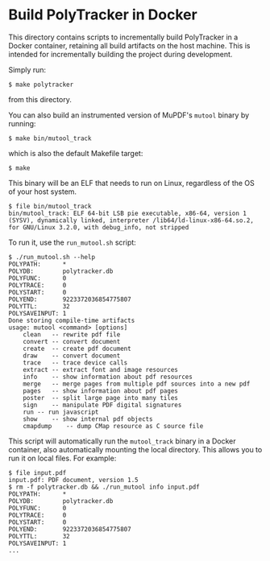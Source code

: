 # Build PolyTracker in Docker

This directory contains scripts to incrementally build PolyTracker in a Docker container, retaining all build artifacts
on the host machine. This is intended for incrementally building the project during development.

Simply run:

```console
$ make polytracker
```

from this directory.

You can also build an instrumented version of MuPDF's `mutool` binary by running:

```console
$ make bin/mutool_track
```
which is also the default Makefile target:
```console
$ make
```

This binary will be an ELF that needs to run on Linux, regardless of the OS of your host system.
```console
$ file bin/mutool_track
bin/mutool_track: ELF 64-bit LSB pie executable, x86-64, version 1 (SYSV), dynamically linked, interpreter /lib64/ld-linux-x86-64.so.2, for GNU/Linux 3.2.0, with debug_info, not stripped
```
To run it, use the `run_mutool.sh` script:
```console
$ ./run_mutool.sh --help
POLYPATH:      *
POLYDB:        polytracker.db
POLYFUNC:      0
POLYTRACE:     0
POLYSTART:     0
POLYEND:       9223372036854775807
POLYTTL:       32
POLYSAVEINPUT: 1
Done storing compile-time artifacts
usage: mutool <command> [options]
	clean	-- rewrite pdf file
	convert	-- convert document
	create	-- create pdf document
	draw	-- convert document
	trace	-- trace device calls
	extract	-- extract font and image resources
	info	-- show information about pdf resources
	merge	-- merge pages from multiple pdf sources into a new pdf
	pages	-- show information about pdf pages
	poster	-- split large page into many tiles
	sign	-- manipulate PDF digital signatures
	run	-- run javascript
	show	-- show internal pdf objects
	cmapdump	-- dump CMap resource as C source file
```

This script will automatically run the `mutool_track` binary in a Docker container, also automatically mounting the
local directory. This allows you to run it on local files. For example:
```console
$ file input.pdf
input.pdf: PDF document, version 1.5
$ rm -f polytracker.db && ./run_mutool info input.pdf
POLYPATH:      *
POLYDB:        polytracker.db
POLYFUNC:      0
POLYTRACE:     0
POLYSTART:     0
POLYEND:       9223372036854775807
POLYTTL:       32
POLYSAVEINPUT: 1
...
```
